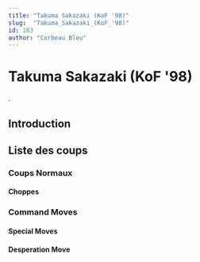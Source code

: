 ```yaml
---
title: "Takuma Sakazaki (KoF '98)"
slug:  "Takuma_Sakazaki_(KoF_'98)"
id: 183
author: "Corbeau Bleu"
---
```


# Takuma Sakazaki (KoF '98)

.

## Introduction

## Liste des coups

### Coups Normaux

#### Choppes

### Command Moves

#### Special Moves

#### Desperation Move
